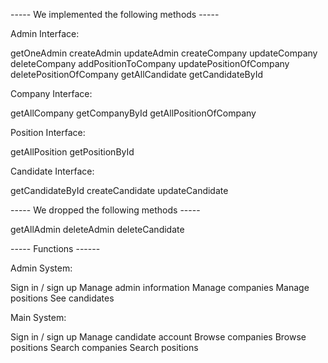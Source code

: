 ----- We implemented the following methods -----

Admin Interface:

getOneAdmin
createAdmin
updateAdmin
createCompany
updateCompany
deleteCompany
addPositionToCompany
updatePositionOfCompany
deletePositionOfCompany
getAllCandidate
getCandidateById

Company Interface:

getAllCompany
getCompanyById
getAllPositionOfCompany

Position Interface:

getAllPosition
getPositionById

Candidate Interface:

getCandidateById
createCandidate
updateCandidate


----- We dropped the following methods -----

getAllAdmin
deleteAdmin
deleteCandidate


----- Functions ------

Admin System:

Sign in / sign up
Manage admin information
Manage companies
Manage positions
See candidates

Main System:

Sign in / sign up
Manage candidate account
Browse companies
Browse positions
Search companies
Search positions
